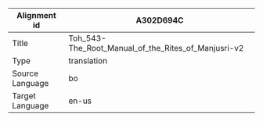 |Alignment id | A302D694C
| --- | --- 
|Title | Toh_543-The_Root_Manual_of_the_Rites_of_Manjusri-v2 
|Type | translation
|Source Language | bo
|Target Language | en-us